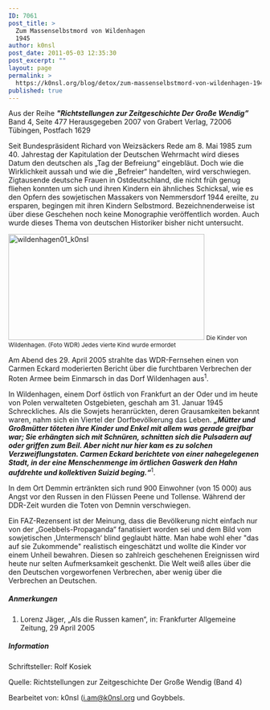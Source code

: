 ```yaml
---
ID: 7061
post_title: >
  Zum Massenselbstmord von Wildenhagen
  1945
author: k0nsl
post_date: 2011-05-03 12:35:30
post_excerpt: ""
layout: page
permalink: >
  https://k0nsl.org/blog/detox/zum-massenselbstmord-von-wildenhagen-1945/
published: true
---
```

<div class="et-box et-shadow">
<div class="et-box-content"><p>Aus der Reihe <strong><em>"Richtstellungen zur Zeitgeschichte Der Große Wendig”</em></strong> Band 4, Seite 477 Herausgegeben 2007 von Grabert Verlag, 72006 Tübingen, Postfach 1629</p></div></div>

Seit Bundespräsident Richard von Weizsäckers Rede am 8. Mai 1985 zum 40. Jahrestag der Kapitulation der Deutschen Wehrmacht wird dieses Datum den deutschen als „Tag der Befreiung“ eingebläut. Doch wie die Wirklichkeit aussah und wie die „Befreier“ handelten, wird verschwiegen. Zigtausende deutsche Frauen in Ostdeutschland, die nicht früh genug fliehen konnten um sich und ihren Kindern ein ähnliches Schicksal, wie es den Opfern des sowjetischen Massakers von Nemmersdorf 1944 ereilte, zu ersparen, begingen mit ihren Kindern Selbstmord. Bezeichnenderweise ist über diese Geschehen noch keine Monographie veröffentlich worden. Auch wurde dieses Thema von deutschen Historiker bisher nicht untersucht.

<img src="https://k0nsl.img-cdn.ru/blog/k1/uploads/2016/05/wildenhagen01_k0nsl.jpg" alt="wildenhagen01_k0nsl" width="390" height="211" class="aligncenter size-full wp-image-7064" />
<small>Die Kinder von Wildenhagen.  (Foto WDR) Jedes vierte Kind wurde ermordet</small>

Am Abend des 29. April 2005 strahlte das WDR-Fernsehen einen von Carmen Eckard moderierten Bericht über die furchtbaren Verbrechen der Roten Armee beim Einmarsch in das Dorf Wildenhagen aus<sup>1</sup>.

In Wildenhagen, einem Dorf östlich von Frankfurt an der Oder und im heute von Polen verwalteten Ostgebieten, geschah am 31. Januar 1945 Schreckliches. Als die Sowjets heranrückten, deren Grausamkeiten bekannt waren, nahm sich ein Viertel der Dorfbevölkerung das Leben. <strong><em>„Mütter und Großmütter töteten ihre Kinder und Enkel mit allem was gerade greifbar war; Sie erhängten sich mit Schnüren, schnitten sich die Pulsadern auf oder griffen zum Beil. Aber nicht nur hier kam es zu solchen Verzweiflungstaten. Carmen Eckard berichtete von einer nahegelegenen Stadt, in der eine Menschenmenge im örtlichen Gaswerk den Hahn aufdrehte und kollektiven Suizid beging.“</em></strong><sup>1</sup>.

In dem Ort Demmin ertränkten sich rund 900 Einwohner (von 15 000) aus Angst vor den Russen in den Flüssen Peene und Tollense. Während der DDR-Zeit wurden die Toten von Demnin verschwiegen.

Ein FAZ-Rezensent ist der Meinung, dass die Bevölkerung nicht einfach nur von der „Goebbels-Propaganda“ fanatisiert worden sei und dem Bild vom sowjetischen ‚Untermensch‘ blind geglaubt hätte. Man habe wohl eher "das auf sie Zukommende" realistisch eingeschätzt und wollte die Kinder vor einem Unheil bewahren.
Diesen so zahlreich geschehenen Ereignissen wird heute nur selten Aufmerksamkeit geschenkt. Die Welt weiß alles über die den Deutschen vorgeworfenen Verbrechen, aber wenig über die Verbrechen an Deutschen.

<div class="divider"><h5><span>Anmerkungen</span></h5></div>
<ol>
  <li>Lorenz Jäger, „Als die Russen kamen“, in: Frankfurter Allgemeine Zeitung, 29 April 2005</li>
</ol>

<div class="divider"><h5><span>Information</span></h5></div>

Schriftsteller: Rolf Kosiek

Quelle: Richtstellungen zur Zeitgeschichte Der Große Wendig (Band 4)

Bearbeitet von: k0nsl (i.am@k0nsl.org und Goybbels.